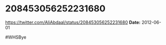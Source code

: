 # 208453056252231680
https://twitter.com/AliAbdaal/status/208453056252231680
**Date:** 2012-06-01

#WHSBye
